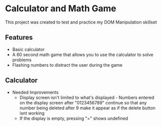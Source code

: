 # Calculator and Math Game
This project was created to test and practice my DOM Manipulation skillset

## Features
* Basic calculator
* A 60 second math game that allows you to use the calculator to solve problems
* Flashing numbers to distract the user during the game

## Calculator
* Needed Improvements
  * Display screen isn't limited to what's displayed - Numbers entered on the display screen after "0123456789" continue so that any number being deleted after 9 make it appear as if the delete button isnt working
  * If the display is empty, pressing "=" shows undefined
